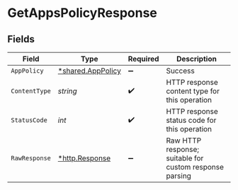 # GetAppsPolicyResponse


## Fields

| Field                                                   | Type                                                    | Required                                                | Description                                             |
| ------------------------------------------------------- | ------------------------------------------------------- | ------------------------------------------------------- | ------------------------------------------------------- |
| `AppPolicy`                                             | [*shared.AppPolicy](../../models/shared/apppolicy.md)   | :heavy_minus_sign:                                      | Success                                                 |
| `ContentType`                                           | *string*                                                | :heavy_check_mark:                                      | HTTP response content type for this operation           |
| `StatusCode`                                            | *int*                                                   | :heavy_check_mark:                                      | HTTP response status code for this operation            |
| `RawResponse`                                           | [*http.Response](https://pkg.go.dev/net/http#Response)  | :heavy_minus_sign:                                      | Raw HTTP response; suitable for custom response parsing |